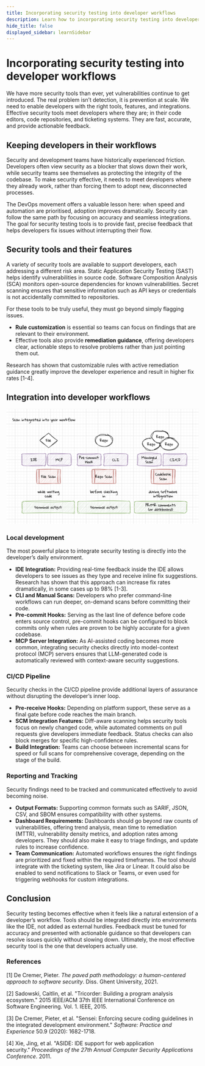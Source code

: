 ```yaml
---
title: Incorporating security testing into developer workflows
description: Learn how to incorporating security testing into developer workflows
hide_title: false
displayed_sidebar: learnSidebar
---
```


# Incorporating security testing into developer workflows

We have more security tools than ever, yet vulnerabilities continue to get introduced. The real problem isn’t detection, it is prevention at scale. We need to enable developers with the right tools, features, and integrations. Effective security tools meet developers where they are; in their code editors, code repositories, and ticketing systems. They are fast, accurate, and provide actionable feedback.

## Keeping developers in their workflows

Security and development teams have historically experienced friction. Developers often view security as a blocker that slows down their work, while security teams see themselves as protecting the integrity of the codebase. To make security effective, it needs to meet developers where they already work, rather than forcing them to adopt new, disconnected processes.

The DevOps movement offers a valuable lesson here: when speed and automation are prioritised, adoption improves dramatically. Security can follow the same path by focusing on accuracy and seamless integrations. The goal for security testing tools is to provide fast, precise feedback that helps developers fix issues without interrupting their flow.

## Security tools and their features

A variety of security tools are available to support developers, each addressing a different risk area. Static Application Security Testing (SAST) helps identify vulnerabilities in source code. Software Composition Analysis (SCA) monitors open-source dependencies for known vulnerabilities. Secret scanning ensures that sensitive information such as API keys or credentials is not accidentally committed to repositories.

For these tools to be truly useful, they must go beyond simply flagging issues. 

- **Rule customization** is essential so teams can focus on findings that are relevant to their environment.
- Effective tools also provide **remediation guidance**, offering developers clear, actionable steps to resolve problems rather than just pointing them out.

Research has shown that customizable rules with active remediation guidance greatly improve the developer experience and result in higher fix rates [1-4].

## Integration into developer workflows

![Testing Diagram](./assets/workflow.png)

### Local development

The most powerful place to integrate security testing is directly into the developer’s daily environment.

- **IDE Integration:** Providing real-time feedback inside the IDE allows developers to see issues as they type and receive inline fix suggestions. Research has shown that this approach can increase fix rates dramatically, in some cases up to 98% [1-3].
- **CLI and Manual Scans:** Developers who prefer command-line workflows can run deeper, on-demand scans before committing their code.
- **Pre-commit Hooks:** Serving as the last line of defence before code enters source control, pre-commit hooks can be configured to block commits only when rules are proven to be highly accurate for a given codebase.
- **MCP Server Integration:** As AI-assisted coding becomes more common, integrating security checks directly into model-context protocol (MCP) servers ensures that LLM-generated code is automatically reviewed with context-aware security suggestions.

### CI/CD Pipeline

Security checks in the CI/CD pipeline provide additional layers of assurance without disrupting the developer’s inner loop.

- **Pre-receive Hooks:** Depending on platform support, these serve as a final gate before code reaches the main branch.
- **SCM Integration Features:** Diff-aware scanning helps security tools focus on newly changed code, while automated comments on pull requests give developers immediate feedback. Status checks can also block merges for specific high-confidence rules.
- **Build Integration:** Teams can choose between incremental scans for speed or full scans for comprehensive coverage, depending on the stage of the build.

### Reporting and Tracking

Security findings need to be tracked and communicated effectively to avoid becoming noise.

- **Output Formats:** Supporting common formats such as SARIF, JSON, CSV, and SBOM ensures compatibility with other systems.
- **Dashboard Requirements:** Dashboards should go beyond raw counts of vulnerabilities, offering trend analysis, mean time to remediation (MTTR), vulnerability density metrics, and adoption rates among developers. They should also make it easy to triage findings, and update rules to increase confidence.
- **Team Communication:** Automated workflows ensures the right findings are prioritized and fixed within the required timeframes. The tool should integrate with the ticketing system, like Jira or Linear. It could also be enabled to send notifications to Slack or Teams, or even used for triggering webhooks for custom integrations.

## Conclusion

Security testing becomes effective when it feels like a natural extension of a developer’s workflow. Tools should be integrated directly into environments like the IDE, not added as external hurdles. Feedback must be tuned for accuracy and presented with actionable guidance so that developers can resolve issues quickly without slowing down. Ultimately, the most effective security tool is the one that developers actually use.

### References

[1] De Cremer, Pieter. *The paved path methodology: a human-centered approach to software security*. Diss. Ghent University, 2021.

[2] Sadowski, Caitlin, et al. "Tricorder: Building a program analysis ecosystem." 2015 IEEE/ACM 37th IEEE International Conference on Software Engineering. Vol. 1. IEEE, 2015.

[3] De Cremer, Pieter, et al. "Sensei: Enforcing secure coding guidelines in the integrated development environment." *Software: Practice and Experience* 50.9 (2020): 1682-1718.

[4] Xie, Jing, et al. "ASIDE: IDE support for web application security." *Proceedings of the 27th Annual Computer Security Applications Conference*. 2011.